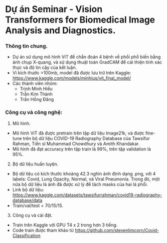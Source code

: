 # Dự án Seminar - Vision Transformers for Biomedical Image Analysis and Diagnostics.
### Thông tin chung. 
- Dự án sử dụng mô hình ViT để chẩn đoán 4 bệnh về phổi phổ biến bằng ảnh chụp X-quang, và sử dụng thuật toán GradCAM để cải thiện tính xác thực và độ tin cậy của kết luận.
- Vì kích thước >100mb, model đã được lưu trữ trên Kaggle: https://www.kaggle.com/models/minhius/vit_final_model/
- Các thành viên nhóm:
  + Trịnh Minh Hiếu
  + Trần Kim Thành
  + Trần Hồng Đăng
### Công cụ và công nghệ:
1. Mô hình.
- Mô hình ViT đã được pretrain trên tập dữ liệu Image21k, và được fine-tune trên bộ dữ liệu COVID-19 Radiography Database của Tawsifur Rahman, Tiến sĩ Muhammad Chowdhury và Amith Khandakar.
- Mô hình đã đạt accuracy trên tập train là 99%, trên tập validation là 95%.
2. Bộ dữ liệu huấn luyện.
- Bộ dữ liệu có kích thước khoảng 42.3 nghìn ảnh định dạng .png, với 4 labels: Covid, Lung Opacity, Normal, và Viral Pneumonia. Trong đó, một nửa bộ dữ liệu là ảnh đã được xử lý để tách masks của hai lá phổi.
- Link bộ dữ liệu: https://www.kaggle.com/datasets/tawsifurrahman/covid19-radiography-database/data
- Train/val/test = 70/15/15.
3. Công cụ và cài đặt.
- Train trên Kaggle với GPU T4 x 2 trong hơn 3 tiếng.
- Code train được tham khảo từ https://github.com/stevenlimcorn/Covid-Classification
  
